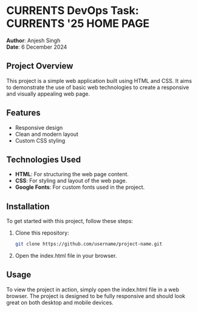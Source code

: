 # CURRENTS DevOps Task: CURRENTS '25 HOME PAGE

**Author**: Anjesh Singh  
**Date**: 6 December 2024

## Project Overview

This project is a simple web application built using HTML and CSS. It aims to demonstrate the use of basic web technologies to create a responsive and visually appealing web page.

## Features

- Responsive design
- Clean and modern layout
- Custom CSS styling

## Technologies Used

- **HTML**: For structuring the web page content.
- **CSS**: For styling and layout of the web page.
- **Google Fonts**: For custom fonts used in the project.

## Installation

To get started with this project, follow these steps:

1. Clone this repository:
   ```bash
   git clone https://github.com/username/project-name.git
2. Open the index.html file in your browser.
   
## Usage
To view the project in action, simply open the index.html file in a web browser. The project is designed to be fully responsive and should look great on both desktop and mobile devices.

